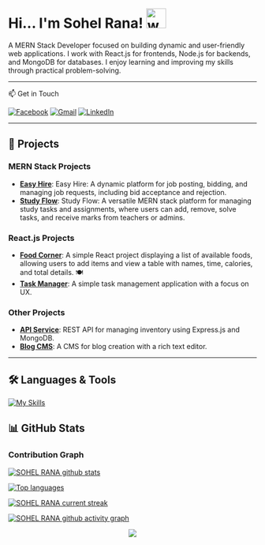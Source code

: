 # Hi... I'm Sohel Rana! <img src="https://user-images.githubusercontent.com/72663882/171687151-bb31c996-c9d2-49c8-b593-734946893b23.gif" alt="waving hand gif" aria-hidden="true" width="40" />

A MERN Stack Developer focused on building dynamic and user-friendly web applications. I work with React.js for frontends, Node.js for backends, and MongoDB for databases. I enjoy learning and improving my skills through practical problem-solving.

---

📫 Get in Touch

[![Facebook](https://img.icons8.com/color/48/facebook-circled--v1.png)](https://www.facebook.com/sha.dat.5036)
[![Gmail](https://img.icons8.com/color/48/gmail.png)](mailto:sohel152302@gmail.com)
[![LinkedIn](https://img.icons8.com/color/48/linkedin-circled.png)](https://www.linkedin.com/in/sohel-rana-93423a2ba/)


---

## 🌟 Projects

### MERN Stack Projects
- **[Easy Hire](https://easy-hire-e14d3.web.app/)**: Easy Hire: A dynamic platform for job posting, bidding, and managing job requests, including bid acceptance and rejection.
- **[Study Flow](https://stydy-flow.web.app/)**: Study Flow: A versatile MERN stack platform for managing study tasks and assignments, where users can add, remove, solve tasks, and receive marks from teachers or admins.
### React.js Projects
- **[Food Corner](https://present-jam.surge.sh/)**: A simple React project displaying a list of available foods, allowing users to add items and view a table with names, time, calories, and total details. 🍽️
- **[Task Manager](https://github.com/yourusername/task-manager)**: A simple task management application with a focus on UX.

### Other Projects
- **[API Service](https://github.com/yourusername/api-service)**: REST API for managing inventory using Express.js and MongoDB.
- **[Blog CMS](https://github.com/yourusername/blog-cms)**: A CMS for blog creation with a rich text editor.

---

## 🛠️ Languages & Tools

[![My Skills](https://skillicons.dev/icons?i=html,css,tailwind,js,react,vite,ts,expressjs,nodejs,mongodb,firebase,netlify,vercel,git,github,vscode,figma,stackoverflow&perline=13)](#)




## 📊 GitHub Stats


### Contribution Graph
[![SOHEL RANA github stats](https://bad-apple-github-readme.vercel.app/api?username=Sohelrana2815&show_icons=true&count_private=true&line_height=20&icon_color=00b3ff&theme=blue-green&title_color=00b3ff)](#)

[![Top languages](https://github-readme-mwendwa.vercel.app/api/top-langs/?username=Sohelrana2815&layout=compact&count_private=true&theme=blue-green&title_color=00b3ff)](#)

[![SOHEL RANA current streak](https://streak-stats.demolab.com/?user=Sohelrana2815&theme=hacker)](https://git.io/streak-stats)

[![SOHEL RANA github activity graph](https://github-readme-activity-graph.vercel.app/graph?username=Sohelrana2815&theme=github-compact)](https://github.com/ashutosh00710/github-readme-activity-graph)
<p align="center">
     <img src="https://capsule-render.vercel.app/api?type=waving&color=gradient&height=100&section=footer"/>
</p>

